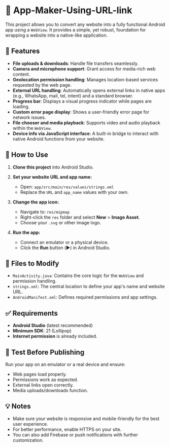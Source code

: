 # 📱 App-Maker-Using-URL-link

This project allows you to convert any website into a fully functional Android app using a `WebView`. It provides a simple, yet robust, foundation for wrapping a website into a native-like application.

## 🚀 Features

* **File uploads & downloads**: Handle file transfers seamlessly.
* **Camera and microphone support**: Grant access for media-rich web content.
* **Geolocation permission handling**: Manages location-based services requested by the web page.
* **External URL handling**: Automatically opens external links in native apps (e.g., WhatsApp, mail, tel, intent) and a standard browser.
* **Progress bar**: Displays a visual progress indicator while pages are loading.
* **Custom error page display**: Shows a user-friendly error page for network issues.
* **File chooser and media playback**: Supports video and audio playback within the `WebView`.
* **Device info via JavaScript interface**: A built-in bridge to interact with native Android functions from your website.

## 🔧 How to Use

1.  **Clone this project** into Android Studio.

2.  **Set your website URL and app name:**
    * Open: `app/src/main/res/values/strings.xml`
    * Replace the `URL` and `app_name` values with your own.

3.  **Change the app icon:**
    * Navigate to: `res/mipmap`
    * Right-click the `res` folder and select **New** > **Image Asset**.
    * Choose your `.svg` or other image logo.

4.  **Run the app:**
    * Connect an emulator or a physical device.
    * Click the **Run** button (▶️) in Android Studio.

## 📂 Files to Modify

* `MainActivity.java`: Contains the core logic for the `WebView` and permission handling.
* `strings.xml`: The central location to define your app's name and website URL.
* `AndroidManifest.xml`: Defines required permissions and app settings.

## ✅ Requirements

* **Android Studio** (latest recommended)
* **Minimum SDK**: 21 (Lollipop)
* **Internet permission** is already included.

## 🧪 Test Before Publishing

Run your app on an emulator or a real device and ensure:

* Web pages load properly.
* Permissions work as expected.
* External links open correctly.
* Media uploads/downloads function.

## 💡 Notes

* Make sure your website is responsive and mobile-friendly for the best user experience.
* For better performance, enable HTTPS on your site.
* You can also add Firebase or push notifications with further customization.

